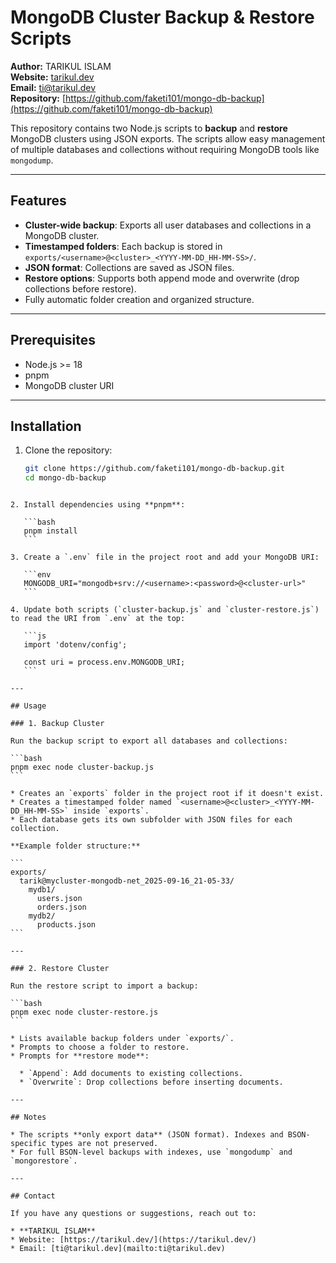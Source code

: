 
# MongoDB Cluster Backup & Restore Scripts

**Author:** TARIKUL ISLAM  
**Website:** [tarikul.dev](https://tarikul.dev/)  
**Email:** ti@tarikul.dev  
**Repository:** [https://github.com/faketi101/mongo-db-backup](https://github.com/faketi101/mongo-db-backup)

This repository contains two Node.js scripts to **backup** and **restore** MongoDB clusters using JSON exports. The scripts allow easy management of multiple databases and collections without requiring MongoDB tools like `mongodump`.

---

## Features

- **Cluster-wide backup**: Exports all user databases and collections in a MongoDB cluster.  
- **Timestamped folders**: Each backup is stored in `exports/<username>@<cluster>_<YYYY-MM-DD_HH-MM-SS>/`.  
- **JSON format**: Collections are saved as JSON files.  
- **Restore options**: Supports both append mode and overwrite (drop collections before restore).  
- Fully automatic folder creation and organized structure.  

---

## Prerequisites

- Node.js >= 18  
- pnpm  
- MongoDB cluster URI  

---

## Installation

1. Clone the repository:
   ```bash
   git clone https://github.com/faketi101/mongo-db-backup.git
   cd mongo-db-backup
````

2. Install dependencies using **pnpm**:

   ```bash
   pnpm install
   ```

3. Create a `.env` file in the project root and add your MongoDB URI:

   ```env
   MONGODB_URI="mongodb+srv://<username>:<password>@<cluster-url>"
   ```

4. Update both scripts (`cluster-backup.js` and `cluster-restore.js`) to read the URI from `.env` at the top:

   ```js
   import 'dotenv/config';

   const uri = process.env.MONGODB_URI;
   ```

---

## Usage

### 1. Backup Cluster

Run the backup script to export all databases and collections:

```bash
pnpm exec node cluster-backup.js
```

* Creates an `exports` folder in the project root if it doesn't exist.
* Creates a timestamped folder named `<username>@<cluster>_<YYYY-MM-DD_HH-MM-SS>` inside `exports`.
* Each database gets its own subfolder with JSON files for each collection.

**Example folder structure:**

```
exports/
  tarik@mycluster-mongodb-net_2025-09-16_21-05-33/
    mydb1/
      users.json
      orders.json
    mydb2/
      products.json
```

---

### 2. Restore Cluster

Run the restore script to import a backup:

```bash
pnpm exec node cluster-restore.js
```

* Lists available backup folders under `exports/`.
* Prompts to choose a folder to restore.
* Prompts for **restore mode**:

  * `Append`: Add documents to existing collections.
  * `Overwrite`: Drop collections before inserting documents.

---

## Notes

* The scripts **only export data** (JSON format). Indexes and BSON-specific types are not preserved.
* For full BSON-level backups with indexes, use `mongodump` and `mongorestore`.

---

## Contact

If you have any questions or suggestions, reach out to:

* **TARIKUL ISLAM**
* Website: [https://tarikul.dev/](https://tarikul.dev/)
* Email: [ti@tarikul.dev](mailto:ti@tarikul.dev)


